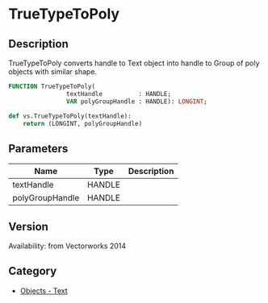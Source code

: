 # TrueTypeToPoly

## Description
TrueTypeToPoly converts handle to Text object into handle to Group of poly objects with similar shape.

```pascal
FUNCTION TrueTypeToPoly(
				textHandle          : HANDLE;
				VAR polyGroupHandle : HANDLE): LONGINT;
```

```python
def vs.TrueTypeToPoly(textHandle):
    return (LONGINT, polyGroupHandle)
```

## Parameters
|Name|Type|Description|
|---|---|---|
|textHandle|HANDLE|   |
|polyGroupHandle|HANDLE|   |

## Version
Availability: from Vectorworks 2014

## Category
* [Objects - Text](../Categories/Objects%20-%20Text.md)
